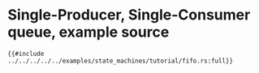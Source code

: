 # Single-Producer, Single-Consumer queue, example source

```rust,ignore
{{#include ../../../../../examples/state_machines/tutorial/fifo.rs:full}}
```

